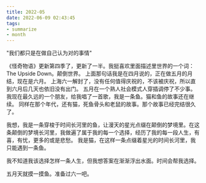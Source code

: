 ```yaml
---
title: 2022-05
date: 2022-06-09 02:43:45
tags:
- summarize
- month
---
```


"我们都只是在做自己认为对的事情"

《怪奇物语》更新第四季了，更新了一半。我挺喜欢里面描述里世界的一个词：The Upside Down。颠倒世界。
上面那句话我是在四月说的，正在做五月的月结，现在是六月。
上海六一解封了，没有任何值得庆祝的，不该被庆祝，所以直到六月后几天也依旧没有出门。
五月在一个熟人社会模式人穿插调停了不少事。
我现在最久远的一个朋友，给我唱了一首歌，我是一条鱼。猫和鱼的故事还在继续。
同样在那个年代，还有猫，死鱼骨头和老鼠的故事。那个故事已经完结很久了。

我想，我是一条穿梭于时间长河里的鱼，让漫天的星光点缀在颠倒的梦境里。在这条颠倒的梦境长河里，我做遍了属于我的每一个选择，经历了我的每一段人生，有喜，有忧，更多的或是悲愁。
我是猫，在这样一条点缀着星光的时间长河里，我只能遇到一条鱼。

我不知道我该选择怎样一条人生，但我想答案在渐渐浮出水面。时间会帮我选择。

五月天就摸一摸鱼。准备过六一吧。
